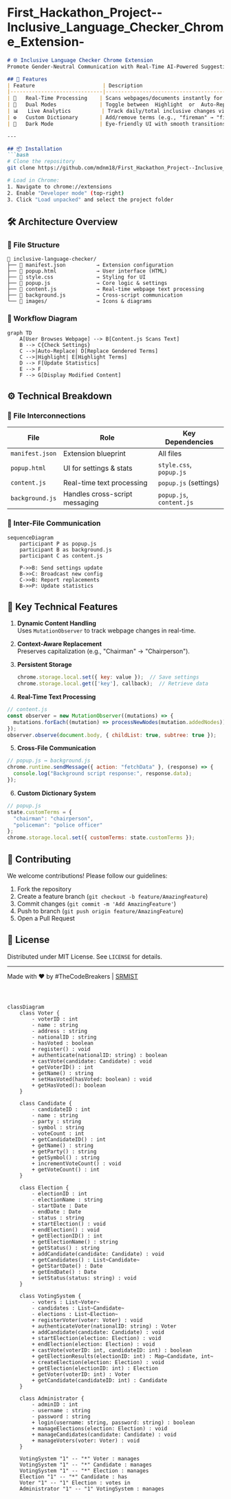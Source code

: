 # First_Hackathon_Project--Inclusive_Language_Checker_Chrome_Extension-



```markdown
# 🌐 Inclusive Language Checker Chrome Extension 
Promote Gender-Neutral Communication with Real-Time AI-Powered Suggestions

## 🚀 Features
| Feature                      | Description                                                                 |
|------------------------------|-----------------------------------------------------------------------------|
| 🔄   Real-Time Processing    | Scans webpages/documents instantly for gendered terms                      |
| 🎯   Dual Modes              | Toggle between  Highlight  or  Auto-Replace  modes                         |
| 📊   Live Analytics          | Track daily/total inclusive changes via dashboard                          |
| ⚙️   Custom Dictionary       | Add/remove terms (e.g., "fireman" → "firefighter")                         |
| 🌈   Dark Mode               | Eye-friendly UI with smooth transitions                                    |

---

## 📦 Installation
```bash
# Clone the repository
git clone https://github.com/mdnm18/First_Hackathon_Project--Inclusive_Language_Checker_Chrome_Extension-

# Load in Chrome:
1. Navigate to chrome://extensions
2. Enable "Developer mode" (top-right)
3. Click "Load unpacked" and select the project folder
```

## 🛠️ Architecture Overview
### 📂 File Structure
```
📁 inclusive-language-checker/
├── 📄 manifest.json          → Extension configuration
├── 📄 popup.html             → User interface (HTML)
├── 📄 style.css              → Styling for UI
├── 📄 popup.js               → Core logic & settings
├── 📄 content.js             → Real-time webpage text processing
├── 📄 background.js          → Cross-script communication
└── 📁 images/                → Icons & diagrams
```

### 🔄 Workflow Diagram
```mermaid
graph TD
    A[User Browses Webpage] --> B[Content.js Scans Text]
    B --> C{Check Settings}
    C -->|Auto-Replace| D[Replace Gendered Terms]
    C -->|Highlight| E[Highlight Terms]
    D --> F[Update Statistics]
    E --> F
    F --> G[Display Modified Content]
```

## ⚙️ Technical Breakdown
### 🔗 File Interconnections
| File               | Role                                  | Key Dependencies         |
|--------------------|---------------------------------------|--------------------------|
| `manifest.json`    | Extension blueprint                  | All files                |
| `popup.html`       | UI for settings & stats              | `style.css`, `popup.js`  |
| `content.js`       | Real-time text processing            | `popup.js` (settings)    |
| `background.js`    | Handles cross-script messaging       | `popup.js`, `content.js` |

### 📡 Inter-File Communication
```mermaid
sequenceDiagram
    participant P as popup.js
    participant B as background.js
    participant C as content.js
    
    P->>B: Send settings update
    B->>C: Broadcast new config
    C->>B: Report replacements
    B->>P: Update statistics
```

## 🌟 Key Technical Features
1. **Dynamic Content Handling**  
   Uses `MutationObserver` to track webpage changes in real-time.

2. **Context-Aware Replacement**  
   Preserves capitalization (e.g., "Chairman" → "Chairperson").

3. **Persistent Storage**  
   ```javascript
   chrome.storage.local.set({ key: value });  // Save settings
   chrome.storage.local.get(['key'], callback);  // Retrieve data
   ```
4. **Real-Time Text Processing**  
```javascript
// content.js
const observer = new MutationObserver((mutations) => {
  mutations.forEach((mutation) => processNewNodes(mutation.addedNodes));
});
observer.observe(document.body, { childList: true, subtree: true });
```

5. **Cross-File Communication**  
```javascript
// popup.js ↔ background.js
chrome.runtime.sendMessage({ action: "fetchData" }, (response) => {
  console.log("Background script response:", response.data);
});
```

6. **Custom Dictionary System**  
```javascript
// popup.js
state.customTerms = {
  "chairman": "chairperson",
  "policeman": "police officer"
};
chrome.storage.local.set({ customTerms: state.customTerms });
```

## 🤝 Contributing
We welcome contributions! Please follow our guidelines:
1. Fork the repository
2. Create a feature branch (`git checkout -b feature/AmazingFeature`)
3. Commit changes (`git commit -m 'Add AmazingFeature'`)
4. Push to branch (`git push origin feature/AmazingFeature`)
5. Open a Pull Request

## 📄 License
Distributed under MIT License. See `LICENSE` for details.

---

Made with ❤️ by #TheCodeBreakers | [SRMIST](https://www.srmist.edu.in/)
```



classDiagram
    class Voter {
        - voterID : int
        - name : string
        - address : string
        - nationalID : string
        - hasVoted : boolean
        + register() : void
        + authenticate(nationalID: string) : boolean
        + castVote(candidate: Candidate) : void
        + getVoterID() : int
        + getName() : string
        + setHasVoted(hasVoted: boolean) : void
        + getHasVoted(): boolean
    }

    class Candidate {
        - candidateID : int
        - name : string
        - party : string
        - symbol : string
        - voteCount : int
        + getCandidateID() : int
        + getName() : string
        + getParty() : string
        + getSymbol() : string
        + incrementVoteCount() : void
        + getVoteCount() : int
    }

    class Election {
        - electionID : int
        - electionName : string
        - startDate : Date
        - endDate : Date
        - status : string
        + startElection() : void
        + endElection() : void
        + getElectionID() : int
        + getElectionName() : string
        + getStatus() : string
        + addCandidate(candidate: Candidate) : void
        + getCandidates() : List~Candidate~
        + getStartDate() : Date
        + getEndDate() : Date
        + setStatus(status: string) : void
    }

    class VotingSystem {
        - voters : List~Voter~
        - candidates : List~Candidate~
        - elections : List~Election~
        + registerVoter(voter: Voter) : void
        + authenticateVoter(nationalID: string) : Voter
        + addCandidate(candidate: Candidate) : void
        + startElection(election: Election) : void
        + endElection(election: Election) : void
        + castVote(voterID: int, candidateID: int) : boolean
        + getElectionResults(electionID: int) : Map~Candidate, int~
        + createElection(election: Election) : void
        + getElection(electionID: int) : Election
        + getVoter(voterID: int) : Voter
        + getCandidate(candidateID: int) : Candidate
    }

    class Administrator {
        - adminID : int
        - username : string
        - password : string
        + login(username: string, password: string) : boolean
        + manageElections(election: Election) : void
        + manageCandidates(candidate: Candidate) : void
        + manageVoters(voter: Voter) : void
    }

    VotingSystem "1" -- "*" Voter : manages
    VotingSystem "1" -- "*" Candidate : manages
    VotingSystem "1" -- "*" Election : manages
    Election "1" -- "*" Candidate : has
    Voter "1" -- "1" Election : votes in
    Administrator "1" -- "1" VotingSystem : manages

